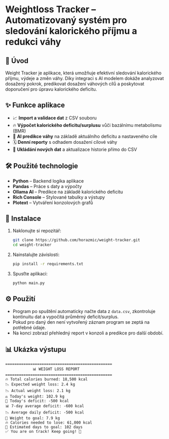 # Weightloss Tracker – Automatizovaný systém pro sledování kalorického příjmu a redukci váhy

## 🎯 Úvod
Weight Tracker je aplikace, která umožňuje efektivní sledování kalorického příjmu, výdeje a změn váhy. Díky integraci s AI modelem dokáže analyzovat dosažený pokrok, predikovat dosažení váhových cílů a poskytovat doporučení pro úpravu kalorického deficitu. 

## ✨ Funkce aplikace
- 📈 **Import a validace dat** z CSV souboru
- 🔥 **Výpočet kalorického deficitu/surplusu** vůči bazálnímu metabolismu (BMR)
- 🧠 **AI predikce váhy** na základě aktuálního deficitu a nastaveného cíle
- 🗓️ **Denní reporty** s odhadem dosažení cílové váhy
- 💾 **Ukládání nových dat** a aktualizace historie přímo do CSV

## 🛠️ Použité technologie
- **Python** – Backend logika aplikace
- **Pandas** – Práce s daty a výpočty
- **Ollama AI** – Predikce na základě kalorického deficitu
- **Rich Console** – Stylované tabulky a výstupy
- **Plotext** – Vytváření konzolových grafů

## 🚀 Instalace
1. Naklonujte si repozitář:
    ```bash
    git clone https://github.com/horazmic/weight-tracker.git
    cd weight-tracker
    ```
2. Nainstalujte závislosti:
    ```bash
    pip install -r requirements.txt
    ```
3. Spusťte aplikaci:
    ```bash
    python main.py
    ```

## ⚙️ Použití
- Program po spuštění automaticky načte data z `data.csv`, zkontroluje kontinuitu dat a vypočítá průměrný deficit/surplus.
- Pokud pro daný den není vytvořený záznam program se zeptá na potřebné údaje.
- Na konci zobrazí přehledný report v konzoli a predikce pro další období.

## 📊 Ukázka výstupu
```
===============================================
            📊 WEIGHT LOSS REPORT
===============================================
🔥 Total calories burned: 18,500 kcal
📉 Expected weight loss: 2.4 kg
📉 Actual weight loss: 2.1 kg
⚖️ Today's weight: 102.9 kg
🥗 Today's deficit: -500 kcal
📊 7-day average deficit: -600 kcal
📉 Average daily deficit: -500 kcal
🎯 Weight to goal: 7.9 kg
🔥 Calories needed to lose: 61,000 kcal
📆 Estimated days to goal: 102 days
✅ You are on track! Keep going! 🚀
```
